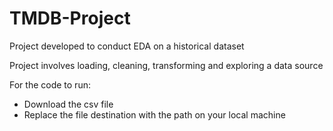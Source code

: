 # TMDB-Project
Project developed to conduct EDA on a historical dataset 

Project involves loading, cleaning, transforming and exploring a data source

For the code to run:

-  Download the csv file
-  Replace the file destination with the path on your local machine
